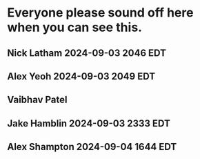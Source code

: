 # Everyone please sound off here when you can see this.
## Nick Latham 2024-09-03 2046 EDT
## Alex Yeoh 2024-09-03 2049 EDT
## Vaibhav Patel 
## Jake Hamblin 2024-09-03 2333 EDT
## Alex Shampton 2024-09-04 1644 EDT
## 
